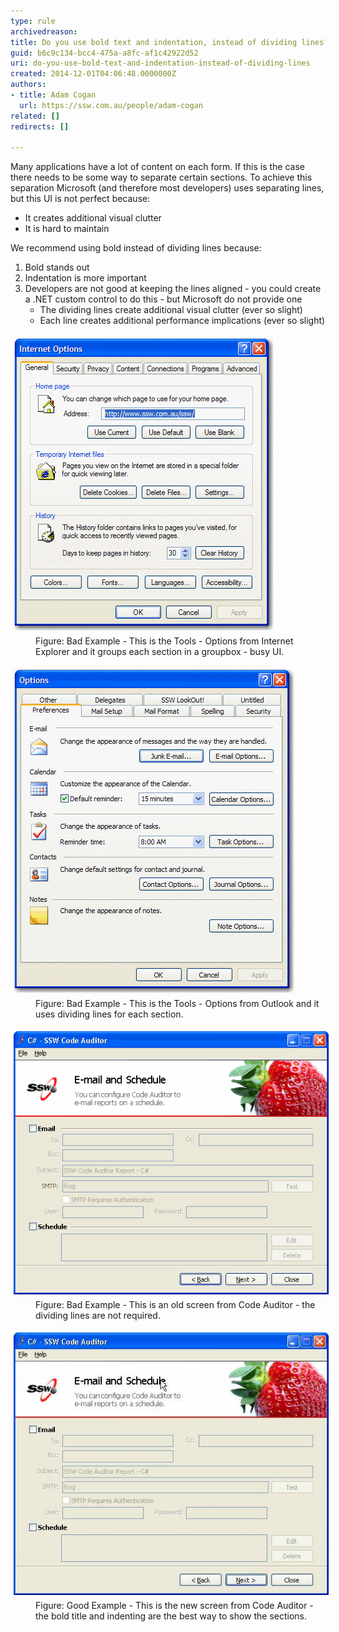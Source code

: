 ```yaml
---
type: rule
archivedreason: 
title: Do you use bold text and indentation, instead of dividing lines?
guid: b6c9c134-bcc4-475a-a8fc-af1c42922d52
uri: do-you-use-bold-text-and-indentation-instead-of-dividing-lines
created: 2014-12-01T04:06:48.0000000Z
authors:
- title: Adam Cogan
  url: https://ssw.com.au/people/adam-cogan
related: []
redirects: []

---
```


Many applications have a lot of content on each form. If this is the case there                     needs to be some way to separate certain sections. To achieve this separation Microsoft                     (and therefore most developers) uses separating lines, but this UI is not perfect                     because:

* It creates additional visual clutter
* It is hard to maintain


<!--endintro-->

We recommend using bold instead of dividing lines because:

1. Bold stands out
2. Indentation is more important
3. Developers are not good at keeping the lines aligned - you could create a .NET custom control to do this - but Microsoft do not provide one
    * The dividing lines create additional visual clutter (ever so slight)
    * Each line creates additional performance implications (ever so slight)

<dl class="badImage"><dt> 
      <img border="0" alt="Internet options form of IE" src="../../assets/ToolsOptionforIE.gif" style="margin:5px;width:416px;">
   </dt><dd> Figure: Bad Example - This is the Tools - Options from Internet Explorer and it groups each section in a groupbox - busy UI. </dd></dl><dl class="badImage"><dt> 
      <img border="0" alt="Options form of Outlook" src="../../assets/ToolsOptionforOutlook.gif" style="margin:5px;width:449px;">
   </dt><dd> Figure: Bad Example - This is the Tools - Options from Outlook and it uses dividing lines for each section.</dd></dl><dl class="badImage"><dt> 
      <img border="0" alt="SSW Code AUditor - Email and Schedule" src="../../assets/BadDivider.gif" style="margin:5px;width:550px;">
   </dt><dd> Figure: Bad Example - This is an old screen from Code Auditor - the dividing lines are not required. </dd></dl><dl class="goodImage"><dt> 
      <img border="0" alt="SSW Code Auditor - Email and Schedule" src="../../assets/GoodDivider.jpg" style="margin:5px;width:550px;">
   </dt><dd> Figure: Good Example - This is the new screen from Code Auditor - the bold title and indenting are the best way to show the sections.</dd></dl>
